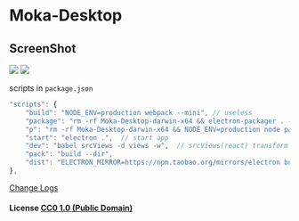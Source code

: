 # Moka-Desktop


## ScreenShot

![](http://obu9je6ng.bkt.clouddn.com/Fkt6F04f_TxFtNvlrd6Cfixz_Zsq)
![](http://obu9je6ng.bkt.clouddn.com/FrUiUIrThm3D7cbMexVqk_k5tImI)

scripts in `package.json`

```js
"scripts": {
    "build": "NODE_ENV=production webpack --mini", // useless
    "package": "rm -rf Moka-Desktop-darwin-x64 && electron-packager . --platform darwin --icon build/icon.icns --overwrite --prune",  // package electron app by electron-packager
    "p": "rm -rf Moka-Desktop-darwin-x64 && NODE_ENV=production node package.js", // package electron app by electron-packager
    "start": "electron .",  // start app
    "dev": "babel srcViews -d views -w",  // srcViews(react) transform
    "pack": "build --dir", 
    "dist": "ELECTRON_MIRROR=https://npm.taobao.org/mirrors/electron build -m --x64 --ia32" // package electron app by electron-builder
},
```

[Change Logs](CHANGELOG.md)

#### License [CC0 1.0 (Public Domain)](LICENSE.md)

